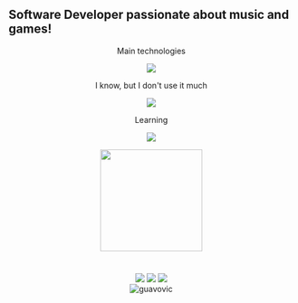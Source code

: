 ## Software Developer passionate about music and games!

<p align="center">Main technologies</p>
<p align="center">
  <a href="https://skillicons.dev">
    <img src="https://skillicons.dev/icons?i=cs,dotnet,androidstudio,unity,visualstudio,vscode,github,git" />
  </a>
</p>

<p align="center">I know, but I don't use it much</p>
<p align="center">
  <a href="https://skillicons.dev">
    <img src="https://skillicons.dev/icons?i=js,ae,ps,flutter,dart,firebase,py,notion,eclipse,java,postman" />
  </a>
</p>

<p align="center">Learning</p>
<p align="center">
  <a href="https://skillicons.dev">
    <img src="https://skillicons.dev/icons?i=php,cpp,c,mysql,eclipse,lua,html,powershell,css,opencv,unreal,vim" />
  </a>
</p>

<div align="center">
  <img
    height="180em"
    src="https://github-readme-stats.vercel.app/api/top-langs/?username=guavovic&layout=compact&langs_count=7&theme=tokyonight&count_private=true"
  />
</div>

<h1></h1>

<div align="center" style="display: inline_block">
  <a href="https://www.linkedin.com/in/gustavo.victor/" target="_blank"><img src="https://img.shields.io/badge/-LinkedIn-%230077B5?style=for-the-badge&logo=linkedin&logoColor=white" target="_blank"
  /></a>
<a href="mailto:gustavo.pinheiro@unifebe.edu.br" ><img src="https://img.shields.io/badge/-Gmail-%23333?style=for-the-badge&logo=gmail&logoColor=white" target="_blank"
  /></a>
  <a href="https://instagram.com/guavovic" target="_blank"><img src="https://img.shields.io/badge/-Instagram-%23E4405F?style=for-the-badge&logo=instagram&logoColor=white" target="_blank"
  /></a>
</div>
<div align="center" style="display: inline_block"> <img src="https://komarev.com/ghpvc/?username=guavovic&label=profile%20views&color=0e75b6&style=flat" alt="guavovic" />
</div>
